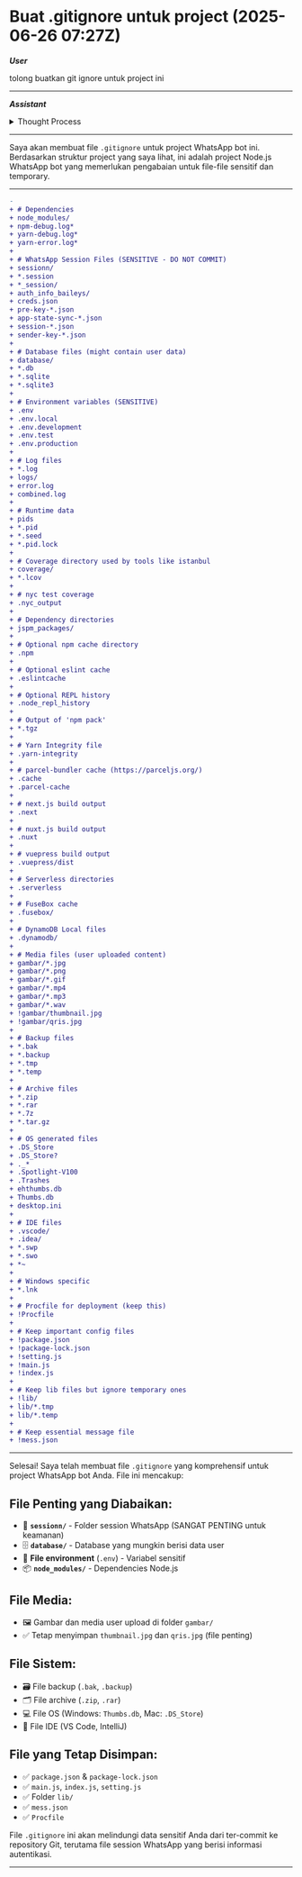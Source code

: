 <!-- Generated by SpecStory -->

# Buat .gitignore untuk project (2025-06-26 07:27Z)

_**User**_

tolong buatkan git ignore untuk project ini

---

_**Assistant**_

<think><details><summary>Thought Process</summary>The user is asking me to create a .gitignore file for this project. Let me analyze the project structure to understand what should be ignored.

Looking at the project layout:
1. This appears to be a Node.js WhatsApp bot project (based on package.json, sessionn/ folder with WhatsApp session files)
2. There's a database/ folder with JSON files
3. A gambar/ folder with images
4. A lib/ folder with JavaScript libraries
5. A sessionn/ folder with many session files (these should definitely be ignored as they contain sensitive authentication data)
6. package-lock.json and package.json (package-lock.json should typically be committed)
7. Various JavaScript files

For a Node.js WhatsApp bot project, I should include typical Node.js gitignore patterns plus specific ones for this type of project:

- node_modules/ (standard Node.js)
- sessionn/ (WhatsApp session data - sensitive)
- *.log files
- .env files (if any)
- OS-specific files
- IDE-specific files
- Temporary files
- The database/ folder might contain user data that shouldn't be committed
- The gambar/ folder might have user-uploaded content

Let me create a comprehensive .gitignore file for this project.</details></think>

---

Saya akan membuat file `.gitignore` untuk project WhatsApp bot ini. Berdasarkan struktur project yang saya lihat, ini adalah project Node.js WhatsApp bot yang memerlukan pengabaian untuk file-file sensitif dan temporary.

---

```diff
- 
+ # Dependencies
+ node_modules/
+ npm-debug.log*
+ yarn-debug.log*
+ yarn-error.log*
+ 
+ # WhatsApp Session Files (SENSITIVE - DO NOT COMMIT)
+ sessionn/
+ *.session
+ *_session/
+ auth_info_baileys/
+ creds.json
+ pre-key-*.json
+ app-state-sync-*.json
+ session-*.json
+ sender-key-*.json
+ 
+ # Database files (might contain user data)
+ database/
+ *.db
+ *.sqlite
+ *.sqlite3
+ 
+ # Environment variables (SENSITIVE)
+ .env
+ .env.local
+ .env.development
+ .env.test
+ .env.production
+ 
+ # Log files
+ *.log
+ logs/
+ error.log
+ combined.log
+ 
+ # Runtime data
+ pids
+ *.pid
+ *.seed
+ *.pid.lock
+ 
+ # Coverage directory used by tools like istanbul
+ coverage/
+ *.lcov
+ 
+ # nyc test coverage
+ .nyc_output
+ 
+ # Dependency directories
+ jspm_packages/
+ 
+ # Optional npm cache directory
+ .npm
+ 
+ # Optional eslint cache
+ .eslintcache
+ 
+ # Optional REPL history
+ .node_repl_history
+ 
+ # Output of 'npm pack'
+ *.tgz
+ 
+ # Yarn Integrity file
+ .yarn-integrity
+ 
+ # parcel-bundler cache (https://parceljs.org/)
+ .cache
+ .parcel-cache
+ 
+ # next.js build output
+ .next
+ 
+ # nuxt.js build output
+ .nuxt
+ 
+ # vuepress build output
+ .vuepress/dist
+ 
+ # Serverless directories
+ .serverless
+ 
+ # FuseBox cache
+ .fusebox/
+ 
+ # DynamoDB Local files
+ .dynamodb/
+ 
+ # Media files (user uploaded content)
+ gambar/*.jpg
+ gambar/*.png
+ gambar/*.gif
+ gambar/*.mp4
+ gambar/*.mp3
+ gambar/*.wav
+ !gambar/thumbnail.jpg
+ !gambar/qris.jpg
+ 
+ # Backup files
+ *.bak
+ *.backup
+ *.tmp
+ *.temp
+ 
+ # Archive files
+ *.zip
+ *.rar
+ *.7z
+ *.tar.gz
+ 
+ # OS generated files
+ .DS_Store
+ .DS_Store?
+ ._*
+ .Spotlight-V100
+ .Trashes
+ ehthumbs.db
+ Thumbs.db
+ desktop.ini
+ 
+ # IDE files
+ .vscode/
+ .idea/
+ *.swp
+ *.swo
+ *~
+ 
+ # Windows specific
+ *.lnk
+ 
+ # Procfile for deployment (keep this)
+ !Procfile
+ 
+ # Keep important config files
+ !package.json
+ !package-lock.json
+ !setting.js
+ !main.js
+ !index.js
+ 
+ # Keep lib files but ignore temporary ones
+ !lib/
+ lib/*.tmp
+ lib/*.temp
+ 
+ # Keep essential message file
+ !mess.json 
```

---

Selesai! Saya telah membuat file `.gitignore` yang komprehensif untuk project WhatsApp bot Anda. File ini mencakup:

## **File Penting yang Diabaikan:**
- 📁 **`sessionn/`** - Folder session WhatsApp (SANGAT PENTING untuk keamanan)
- 🗄️ **`database/`** - Database yang mungkin berisi data user
- 🔐 **File environment** (`.env`) - Variabel sensitif
- 📦 **`node_modules/`** - Dependencies Node.js

## **File Media:**
- 🖼️ Gambar dan media user upload di folder `gambar/`
- ✅ Tetap menyimpan `thumbnail.jpg` dan `qris.jpg` (file penting)

## **File Sistem:**
- 🗃️ File backup (`.bak`, `.backup`)
- 🗂️ File archive (`.zip`, `.rar`)
- 💻 File OS (Windows: `Thumbs.db`, Mac: `.DS_Store`)
- 🔧 File IDE (VS Code, IntelliJ)

## **File yang Tetap Disimpan:**
- ✅ `package.json` & `package-lock.json`
- ✅ `main.js`, `index.js`, `setting.js`
- ✅ Folder `lib/`
- ✅ `mess.json`
- ✅ `Procfile`

File `.gitignore` ini akan melindungi data sensitif Anda dari ter-commit ke repository Git, terutama file session WhatsApp yang berisi informasi autentikasi.

---

